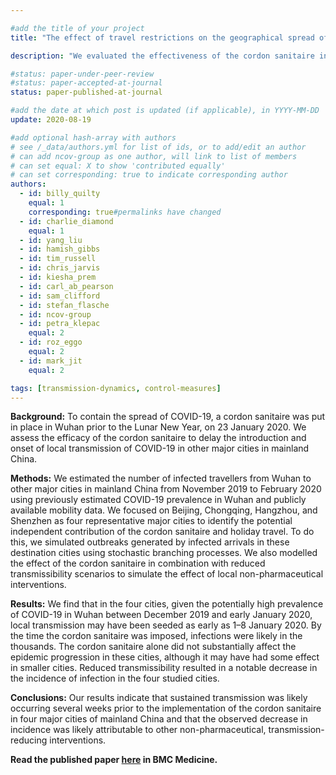```yaml
---

#add the title of your project
title: "The effect of travel restrictions on the geographical spread of COVID-19 between large cities in China: a modelling study"

description: "We evaluated the effectiveness of the cordon sanitaire in Wuhan to delay or prevent outbreaks of COVID-19 in other major cities in mainland China."

#status: paper-under-peer-review
#status: paper-accepted-at-journal
status: paper-published-at-journal

#add the date at which post is updated (if applicable), in YYYY-MM-DD
update: 2020-08-19

#add optional hash-array with authors
# see /_data/authors.yml for list of ids, or to add/edit an author
# can add ncov-group as one author, will link to list of members
# can set equal: X to show 'contributed equally'
# can set corresponding: true to indicate corresponding author 
authors:
  - id: billy_quilty
    equal: 1
    corresponding: true#permalinks have changed
  - id: charlie_diamond
    equal: 1
  - id: yang_liu
  - id: hamish_gibbs
  - id: tim_russell
  - id: chris_jarvis
  - id: kiesha_prem
  - id: carl_ab_pearson
  - id: sam_clifford
  - id: stefan_flasche
  - id: ncov-group
  - id: petra_klepac
    equal: 2
  - id: roz_eggo
    equal: 2
  - id: mark_jit
    equal: 2

tags: [transmission-dynamics, control-measures]
---
```


**Background:** To contain the spread of COVID-19, a cordon sanitaire was put in place in Wuhan prior to the Lunar New Year, on 23 January 2020. We assess the efficacy of the cordon sanitaire to delay the introduction and onset of local transmission of COVID-19 in other major cities in mainland China.

**Methods:** We estimated the number of infected travellers from Wuhan to other major cities in mainland China from November 2019 to February 2020 using previously estimated COVID-19 prevalence in Wuhan and publicly available mobility data. We focused on Beijing, Chongqing, Hangzhou, and Shenzhen as four representative major cities to identify the potential independent contribution of the cordon sanitaire and holiday travel. To do this, we simulated outbreaks generated by infected arrivals in these destination cities using stochastic branching processes. We also modelled the effect of the cordon sanitaire in combination with reduced transmissibility scenarios to simulate the effect of local non-pharmaceutical interventions.

**Results:** We find that in the four cities, given the potentially high prevalence of COVID-19 in Wuhan between December 2019 and early January 2020, local transmission may have been seeded as early as 1–8 January 2020. By the time the cordon sanitaire was imposed, infections were likely in the thousands. The cordon sanitaire alone did not substantially affect the epidemic progression in these cities, although it may have had some effect in smaller cities. Reduced transmissibility resulted in a notable decrease in the incidence of infection in the four studied cities.

**Conclusions:** Our results indicate that sustained transmission was likely occurring several weeks prior to the implementation of the cordon sanitaire in four major cities of mainland China and that the observed decrease in incidence was likely attributable to other non-pharmaceutical, transmission-reducing interventions.

**Read the published paper [here](https://bmcmedicine.biomedcentral.com/articles/10.1186/s12916-020-01712-9) in BMC Medicine.**
